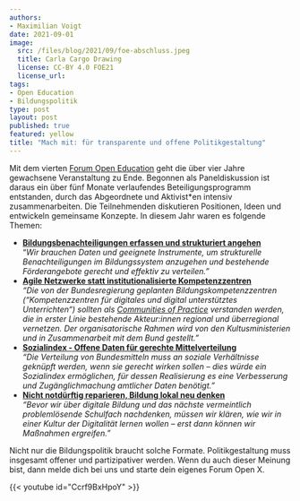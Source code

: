 ```yaml
---
authors:
- Maximilian Voigt
date: 2021-09-01
image:
  src: /files/blog/2021/09/foe-abschluss.jpeg
  title: Carla Cargo Drawing
  license: CC-BY 4.0 FOE21
  license_url: 
tags:
- Open Education
- Bildungspolitik
type: post
layout: post
published: true
featured: yellow
title: "Mach mit: für transparente und offene Politikgestaltung"
---
```

Mit dem vierten [Forum Open Education](https://education.forum-open.de) geht die über vier Jahre gewachsene Veranstaltung zu Ende. Begonnen als Paneldiskussion ist daraus ein über fünf Monate verlaufendes Beteiligungsprogramm entstanden, durch das Abgeordnete und Aktivist\*en intensiv zusammenarbeiten. Die Teilnehmenden diskutieren Positionen, Ideen und entwickeln gemeinsame Konzepte. In diesem Jahr waren es folgende Themen:

* **[Bildungsbenachteiligungen erfassen und strukturiert angehen](https://education.forum-open.de/2021/groups/fg1.html)** \
  “_Wir brauchen Daten und geeignete Instrumente, um strukturelle Benachteiligungen im Bildungssystem anzugehen und bestehende Förderangebote gerecht und effektiv zu verteilen.”_
* **[Agile Netzwerke statt institutionalisierte Kompetenzzentren](https://education.forum-open.de/2021/groups/fg2.html)** \
  _“Die von der Bundesregierung geplanten Bildungskompetenzzentren (“Kompetenzzentren für digitales und digital unterstütztes Unterrichten“) sollten als [Communities of Practice](https://de.wikipedia.org/wiki/Community_of_Practice) verstanden werden, die in erster Linie bestehende Akteur:innen regional und überregional vernetzen. Der organisatorische Rahmen wird von den Kultusministerien und in Zusammenarbeit mit dem Bund gestellt.”_
* **[Sozialindex - Offene Daten für gerechte Mittelverteilung](https://education.forum-open.de/2021/groups/fg3.html)** \
  _“Die Verteilung von Bundesmitteln muss an soziale Verhältnisse geknüpft werden, wenn sie gerecht wirken sollen – dies würde ein Sozialindex ermöglichen, für dessen Realisierung es eine Verbesserung und Zugänglichmachung amtlicher Daten benötigt.”_
* **[Nicht notdürftig reparieren, Bildung lokal neu denken](https://education.forum-open.de/2021/groups/fg4.html)** \
  _“Bevor wir über digitale Bildung und das nächste vermeintlich problemlösende Schulfach nachdenken, müssen wir klären, wie wir in einer Kultur der Digitalität lernen wollen – erst dann können wir Maßnahmen ergreifen.”_

Nicht nur die Bildungspolitik braucht solche Formate. Politikgestaltung muss insgesamt offener und partizipativer werden. Wenn du auch dieser Meinung bist, dann melde dich bei uns und starte dein eigenes Forum Open X.

{{< youtube id="Ccrf9BxHpoY" >}}